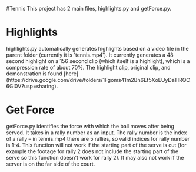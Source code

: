 #Tennis
This project has 2 main files, highlights.py and getForce.py. 

<h1> Highlights </h1>
highlights.py automatically generates highlights based on a video file in the parent folder (currently it is 'tennis.mp4'). It currently generates a 48 second highlight
on a 156 second clip (which itself is a highlight), which is a compression rate of about 70%. The highlight clip, original clip, and demonstration is found [here](https://drive.google.com/drive/folders/1Fgoms41m2Bh6Ef5XoEUyDaTIRQC6GI0V?usp=sharing).

<h1> Get Force </h1>
getForce.py identifies the force with which the ball moves after being served. It takes in a rally number as an input. The rally number is the index of a rally – in tennis.mp4 there are 5 rallies, so valid indices for rally number is 1-4. 
This function will not work if the starting part of the serve is cut (for example the footage for rally 2 does not include the starting part of the serve so this function doesn't work for rally 2). It may also not work if the server is on the far side of the court.
